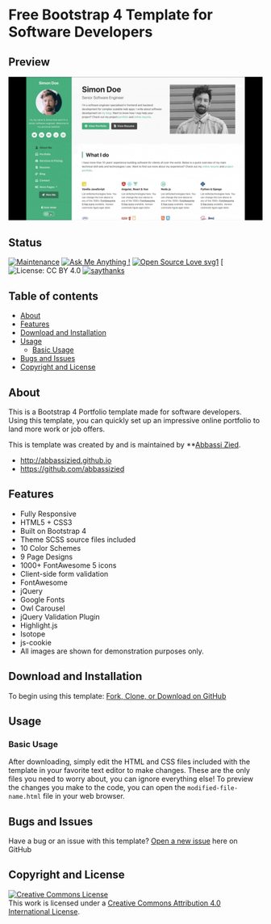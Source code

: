 # Free Bootstrap 4 Template for Software Developers
 
## Preview

![Free Bootstrap 4 Template for Software Developers Preview](assets/images/preview.gif) 

 
## Status

 
[![Maintenance](https://img.shields.io/badge/Maintained%3F-yes-green.svg)](https://GitHub.com/Naereen/StrapDown.js/graphs/commit-activity)
[![Ask Me Anything !](https://img.shields.io/badge/Ask%20me-anything-1abc9c.svg)](https://GitHub.com/Naereen/ama)
[![Open Source Love svg1](https://badges.frapsoft.com/os/v1/open-source.svg?v=103)](https://github.com/ellerbrock/open-source-badges/)
[![License: CC BY 4.0](https://img.shields.io/badge/License-CC%20BY%204.0-lightgrey.svg)
[![saythanks](https://img.shields.io/badge/say-thanks-ff69b4.svg)](https://saythanks.io/to/kennethreitz)

 
## Table of contents  
* [About](#About)
* [Features](#Features)
* [Download and Installation](#Download-and-Installation)
* [Usage](#Usage)
   * [Basic Usage](#Basic-Usage)
* [Bugs and Issues](#Bugs-and-Issues) 
* [Copyright and License](#Copyright-and-License) 
 
 
## About

This is a Bootstrap 4 Portfolio template made for software developers. Using this template, you can quickly set up an impressive online portfolio to land more work or job offers. 

This is template was created by and is maintained by **[Abbassi Zied](http://abbassizied.github.io/).

* http://abbassizied.github.io
* https://github.com/abbassizied


## Features
* Fully Responsive
* HTML5 + CSS3
* Built on Bootstrap 4
* Theme SCSS source files included
* 10 Color Schemes
* 9 Page Designs
* 1000+ FontAwesome 5 icons
* Client-side form validation
* FontAwesome
* jQuery
* Google Fonts
* Owl Carousel
* jQuery Validation Plugin
* Highlight.js
* Isotope
* js-cookie
* All images are shown for demonstration purposes only.


## Download and Installation

To begin using this template: [Fork, Clone, or Download on GitHub](https://github.com/abbassizied/Free-Bootstrap-4-Template-for-Software-Developers)

## Usage

### Basic Usage

After downloading, simply edit the HTML and CSS files included with the template in your favorite text editor to make changes. These are the only files you need to worry about, you can ignore everything else! To preview the changes you make to the code, you can open the `modified-file-name.html` file in your web browser.

## Bugs and Issues

Have a bug or an issue with this template? [Open a new issue](https://github.com/abbassizied/Free-Bootstrap-4-Template-for-Software-Developers/issues) here on GitHub


## Copyright and License

<a rel="license" href="http://creativecommons.org/licenses/by/4.0/"><img alt="Creative Commons License" style="border-width:0" src="https://i.creativecommons.org/l/by/4.0/88x31.png" /></a><br />This work is licensed under a <a rel="license" href="http://creativecommons.org/licenses/by/4.0/">Creative Commons Attribution 4.0 International License</a>.
